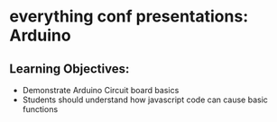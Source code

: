 # everything conf presentations: Arduino 
## Learning Objectives: 
* Demonstrate Arduino Circuit board basics
* Students should understand how javascript code can cause basic functions
